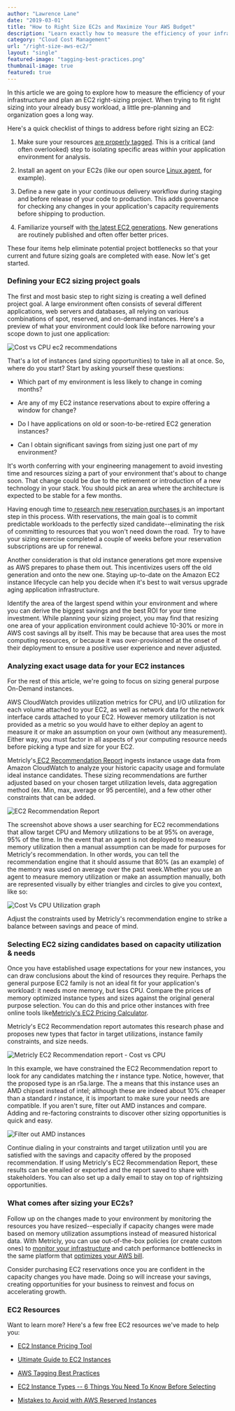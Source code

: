 ```yaml
---
author: "Lawrence Lane"
date: "2019-03-01"
title: "How to Right Size EC2s and Maximize Your AWS Budget"
description: "Learn exactly how to measure the efficiency of your infrastructure and plan an AWS EC2 right-sizing project. This step-by-step guide will clearly outline how to match your infrastructure workload, to AWS capacity."
category: "Cloud Cost Management"
url: "/right-size-aws-ec2/"
layout: "single"
featured-image: "tagging-best-practices.png"
thumbnail-image: true
featured: true
---
```


In this article we are going to explore how to measure the efficiency of your infrastructure and plan an EC2 right-sizing project. When trying to fit right sizing into your already busy workload, a little pre-planning and organization goes a long way.

Here's a quick checklist of things to address before right sizing an EC2:

1.  Make sure your resources [are properly tagged](/aws-tagging-best-practices/). This is a critical (and often overlooked) step to isolating specific areas within your application environment for analysis.

2.  Install an agent on your EC2s (like our open source [Linux agent](https://docs.metricly.com/integrations/agents/linux-agent/linux-standard-install/), for example).

3.  Define a new gate in your continuous delivery workflow during staging and before release of your code to production. This adds governance for checking any changes in your application's capacity requirements before shipping to production.

4.  Familiarize yourself with [the latest EC2 generations](https://aws.amazon.com/ec2/instance-types/). New generations are routinely published and often offer better prices.

These four items help eliminate potential project bottlenecks so that your current and future sizing goals are completed with ease. Now let's get started.

### Defining your EC2 sizing project goals

The first and most basic step to right sizing is creating a well defined project goal. A large environment often consists of several different applications, web servers and databases, all relying on various combinations of spot, reserved, and on-demand instances. Here's a preview of what your environment could look like before narrowing your scope down to just one application:

![Cost vs CPU ec2 recommendations](https://lh3.googleusercontent.com/VWXnY7dzABG15HfoM8cW4CiFBPuE5mrxJhfS_4g1yimjWH7hvI-mu0EtThBUVpYbAc7j4SKRrKjERtZFQNKguQ8JN09Iq-x93iWGMvLGLOBQ2I5pJLCZ2f2Lftqce-9dO6XBP1zg)

That's a lot of instances (and sizing opportunities) to take in all at once. So, where do you start? Start by asking yourself these questions:

-   Which part of my environment is less likely to change in coming months?

-   Are any of my EC2 instance reservations about to expire offering a window for change?

-   Do I have applications on old or soon-to-be-retired EC2 generation instances?

-   Can I obtain significant savings from sizing just one part of my environment?

It's worth conferring with your engineering management to avoid investing time and resources sizing a part of your environment that's about to change soon. That change could be due to the retirement or introduction of a new technology in your stack. You should pick an area where the architecture is expected to be stable for a few months.

Having enough time to[ research new reservation purchases ](/aws-reserved-instances-mistake/)is an important step in this process. With reservations, the main goal is to commit predictable workloads to the perfectly sized candidate--eliminating the risk of committing to resources that you won't need down the road.  Try to have your sizing exercise completed a couple of weeks before your reservation subscriptions are up for renewal.

Another consideration is that old instance generations get more expensive as AWS prepares to phase them out. This incentivizes users off the old generation and onto the new one. Staying up-to-date on the Amazon EC2 instance lifecycle can help you decide when it's best to wait versus upgrade aging application infrastructure.

Identify the area of the largest spend within your environment and where you can derive the biggest savings and the best ROI for your time investment. While planning your sizing project, you may find that resizing one area of your application environment could achieve 10-30% or more in AWS cost savings all by itself. This may be because that area uses the most computing resources, or because it was over-provisioned at the onset of their deployment to ensure a positive user experience and never adjusted.  

### Analyzing exact usage data for your EC2 instances

For the rest of this article, we're going to focus on sizing general purpose On-Demand instances.

AWS CloudWatch provides utilization metrics for CPU, and I/O utilization for each volume attached to your EC2, as well as network data for the network interface cards attached to your EC2. However memory utilization is not provided as a metric so you would have to either deploy an agent to measure it or make an assumption on your own (without any measurement). Either way, you must factor in all aspects of your computing resource needs before picking a type and size for your EC2.

Metricly's[ EC2 Recommendation Report](https://docs.metricly.com/reports/reports-ec2-recommendations/) ingests instance usage data from Amazon CloudWatch to analyze your historic capacity usage and formulate ideal instance candidates. These sizing recommendations are further adjusted based on your chosen target utilization levels, data aggregation method (ex. Min, max, average or 95 percentile), and a few other other constraints that can be added.

![EC2 Recommendation Report](https://lh6.googleusercontent.com/5OoD9sMseTQkwz1DXSR5YAC9CgZvMBhqGAQXrAowkKK3tYnqewHTkfm7G3X332w7ybWt4MQ4Os7VV0B1Hs4oswi6ratO8n0pK7fJ25KLuWhHpumCEGnQv16av6d2_WuK9bnAhbdN)

The screenshot above shows a user searching for EC2 recommendations that allow target CPU and Memory utilizations to be at 95% on average, 95% of the time. In the event that an agent is not deployed to measure memory utilization then a manual assumption can be made for purposes for Metricly's recommendation. In other words, you can tell the recommendation engine that it should assume that 80% (as an example) of the memory was used on average over the past week.Whether you use an agent to measure memory utilization or make an assumption manually, both are represented visually by either triangles and circles to give you context, like so:

![Cost Vs CPU Utilization graph](https://lh6.googleusercontent.com/TvPeigdVd2meKikyIMqcxFijZK5oUlm0TnjYK8jS_2owC-HZXS-R3oaJDvHVl4AK-E1G9hH3Z8RN0X25gRD75qLHaVHK6jDcSRyupXT0tpXIjJbSJiVe233jNqvVIY2-9eNplGXL)

Adjust the constraints used by Metricly's recommendation engine to strike a balance between savings and peace of mind.

### Selecting EC2 sizing candidates based on capacity utilization & needs

Once you have established usage expectations for your new instances, you can draw conclusions about the kind of resources they require. Perhaps the general purpose EC2 family is not an ideal fit for your application's workload: it needs more memory, but less CPU. Compare the prices of memory optimized instance types and sizes against the original general purpose selection. You can do this and price other instances with free online tools like[Metricly's EC2 Pricing Calculator](https://tools.metricly.com/).

Metricly's EC2 Recommendation report automates this research phase and proposes new types that factor in target utilizations, instance family constraints, and size needs.

![Metricly EC2 Recommendation report - Cost vs CPU ](https://lh4.googleusercontent.com/eZxkvGRm8aZebx88d3su0DHs7lD7aOHtH9C8oQHPgvb5L_-l32PozJE-vw9_XBhZPGXpUvY7EJN7f-ry85fVNXwoYhj02BNA9nsknwW4S9geE1CwBmuz7Qr0kAo2dqUy1Sgl6e02)

In this example, we have constrained the EC2 Recommendation report to look for any candidates matching the r instance type. Notice, however, that the proposed type is an r5a.large. The a means that this instance uses an AMD chipset instead of intel; although these are indeed about 10% cheaper than a standard r instance, it is important to make sure your needs are compatible. If you aren't sure, filter out AMD instances and compare. Adding and re-factoring constraints to discover other sizing opportunities is quick and easy.

![Filter out AMD instances](https://lh3.googleusercontent.com/ekfWQzof90V5i7Nac2mieFrWvsdqbPJS9lWvri6d2HqOyuuMAdrLyoW3ZE961jDIMiXFIJKa1JeFuM-KLHAbSKOcVf5P2c6taGyKuzXZoQjjYHAwpbGBDsxpZCYOE1wkmWqJRZrM)

Continue dialing in your constraints and target utilization until you are satisfied with the savings and capacity offered by the proposed recommendation. If using Metricly's EC2 Recommendation Report, these results can be emailed or exported and the report saved to share with stakeholders. You can also set up a daily email to stay on top of rightsizing opportunities.

### What comes after sizing your EC2s?

Follow up on the changes made to your environment by monitoring the resources you have resized--especially if capacity changes were made based on memory utilization assumptions instead of measured historical data. With Metricly, you can use out-of-the-box policies (or create custom ones) to [monitor your infrastructure](/monitoring/) and catch performance bottlenecks in the same platform that [optimizes your AWS bill](/aws-cost-tool/).

Consider purchasing EC2 reservations once you are confident in the capacity changes you have made. Doing so will increase your savings, creating opportunities for your business to reinvest and focus on accelerating growth.

### EC2 Resources

Want to learn more? Here's a few free EC2 resources we've made to help you:

-   [EC2 Instance Pricing Tool](https://tools.metricly.com/)

-   [Ultimate Guide to EC2 Instances](/ec2-instances/)

-   [AWS Tagging Best Practices](/aws-tagging-best-practices/)

-   [EC2 Instance Types -- 6 Things You Need To Know Before Selecting](/ec2-instance-types/)

-   [Mistakes to Avoid with AWS Reserved Instances](/aws-reserved-instances-mistake/)
